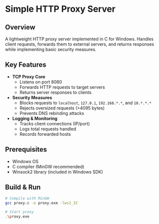 # Simple HTTP Proxy Server

## Overview
A lightweight HTTP proxy server implemented in C for Windows. Handles client requests, forwards them to external servers, and returns responses while implementing basic security measures.

## Key Features
- **TCP Proxy Core**
  - Listens on port 8080
  - Forwards HTTP requests to target servers
  - Returns server responses to clients
- **Security Measures**
  - Blocks requests to `localhost`, `127.0.1`, `192.168.*.*`, and `10.*.*.*`
  - Rejects oversized requests (>4095 bytes)
  - Prevents DNS rebinding attacks
- **Logging & Monitoring**
  - Tracks client connections (IP/port)
  - Logs total requests handled
  - Records forwarded hosts

## Prerequisites
- Windows OS
- C compiler (MinGW recommended)
- Winsock2 library (included in Windows SDK)

## Build & Run
```bash
# Compile with MinGW
gcc proxy.c -o proxy.exe -lws2_32

# Start proxy
.\proxy.exe